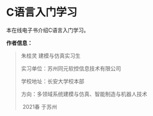 # C语言入门学习



本在线电子书介绍C语言入门学习。



**作者信息：**

> 朱桂灵  建模与仿真实习生
>
> 实习单位：苏州同元软控信息技术有限公司
>
> 学校地址：长安大学校本部
>
> 方向：多领域系统建模与仿真、智能制造与机器人技术
>
> ​																																							2021春 于苏州
>





